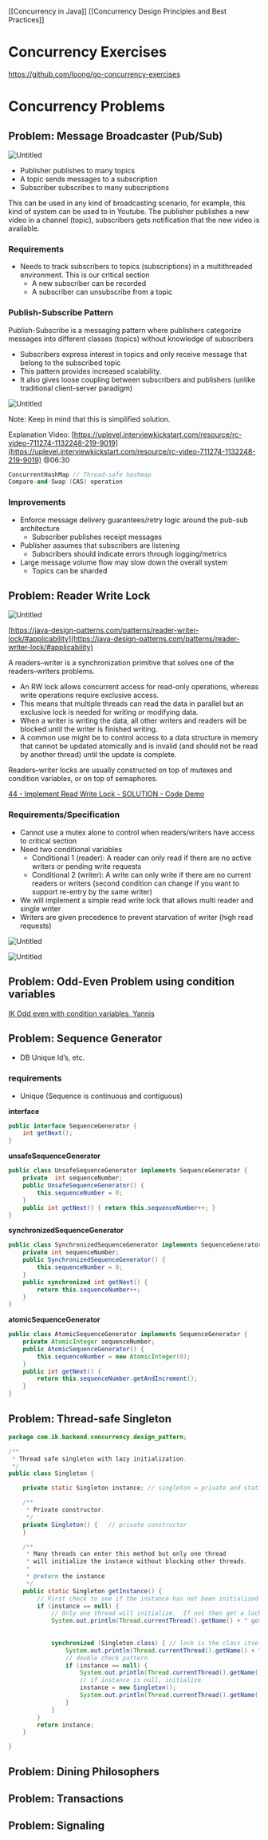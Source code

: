 ```toc
```
[[Concurrency in Java]]
[[Concurrency Design Principles and Best Practices]]
# Concurrency Exercises
https://github.com/loong/go-concurrency-exercises

# Concurrency Problems

## Problem: Message Broadcaster (Pub/Sub)

![Untitled](https://prod-files-secure.s3.us-west-2.amazonaws.com/cd5017e0-ce8d-4d9e-a5e4-bbf7f7be6f1e/2e61b823-1633-45fa-aaee-98ba1576b3c0/Untitled.png)

- Publisher publishes to many topics
- A topic sends messages to a subscription
- Subscriber subscribes to many subscriptions

This can be used in any kind of broadcasting scenario, for example, this kind of system can be used to in Youtube. The publisher publishes a new video in a channel (topic), subscribers gets notification that the new video is available.

### Requirements

- Needs to track subscribers to topics (subscriptions) in a multithreaded environment. This is our critical section
    - A new subscriber can be recorded
    - A subscriber can unsubscribe from a topic

### Publish-Subscribe Pattern

Publish-Subscribe is a messaging pattern where publishers categorize messages into different classes (topics) without knowledge of subscribers

- Subscribers express interest in topics and only receive message that belong to the subscribed topic
- This pattern provides increased scalability.
- It also gives loose coupling between subscribers and publishers (unlike traditional client-server paradigm)

![Untitled](https://prod-files-secure.s3.us-west-2.amazonaws.com/cd5017e0-ce8d-4d9e-a5e4-bbf7f7be6f1e/83616097-7190-4ca6-8457-4b8945f3098e/Untitled.png)

Note: Keep in mind that this is simplified solution.

Explanation Video: [https://uplevel.interviewkickstart.com/resource/rc-video-711274-1132248-219-9019](https://uplevel.interviewkickstart.com/resource/rc-video-711274-1132248-219-9019) @06:30

```cpp
ConcurrentHashMap // Thread-safe hashmap
Compare-and-Swap (CAS) operation 
```

### Improvements

- Enforce message delivery guarantees/retry logic around the pub-sub architecture
    - Subscriber publishes receipt messages
- Publisher assumes that subscribers are listening
    - Subscribers should indicate errors through logging/metrics
- Large message volume flow may slow down the overall system
    - Topics can be sharded

## Problem: Reader Write Lock

![Untitled](https://prod-files-secure.s3.us-west-2.amazonaws.com/cd5017e0-ce8d-4d9e-a5e4-bbf7f7be6f1e/44c4da75-b870-4684-aefe-70abe478efbf/Untitled.png)

[https://java-design-patterns.com/patterns/reader-writer-lock/#applicability](https://java-design-patterns.com/patterns/reader-writer-lock/#applicability)

A readers–writer is a synchronization primitive that solves one of the readers–writers problems.

- An RW lock allows concurrent access for read-only operations, whereas write operations require exclusive access.
- This means that multiple threads can read the data in parallel but an exclusive lock is needed for writing or modifying data.
- When a writer is writing the data, all other writers and readers will be blocked until the writer is finished writing.
- A common use might be to control access to a data structure in memory that cannot be updated atomically and is invalid (and should not be read by another thread) until the update is complete.

Readers–writer locks are usually constructed on top of mutexes and condition variables, or on top of semaphores.

[44 - Implement Read Write Lock - SOLUTION - Code Demo](https://www.youtube.com/watch?v=SGtzx3jL1Uo)

### Requirements/Specification

- Cannot use a mutex alone to control when readers/writers have access to critical section
- Need two conditional variables
    - Conditional 1 (reader): A reader can only read if there are no active writers or pending write requests
    - Conditional 2 (writer): A write can only write if there are no current readers or writers (second condition can change if you want to support re-entry by the same writer)
- We will implement a simple read write lock that allows multi reader and single writer
- Writers are given precedence to prevent starvation of writer (high read requests)

![Untitled](https://prod-files-secure.s3.us-west-2.amazonaws.com/cd5017e0-ce8d-4d9e-a5e4-bbf7f7be6f1e/e3cda245-36b0-47d6-9553-e0de469bab24/Untitled.png)

![Untitled](https://prod-files-secure.s3.us-west-2.amazonaws.com/cd5017e0-ce8d-4d9e-a5e4-bbf7f7be6f1e/0a47c575-e088-4e2e-ab30-8c14986889ea/Untitled.png)

## Problem: Odd-Even Problem using condition variables

[IK Odd even with condition variables, Yannis](https://www.youtube.com/embed/e0j99cDkt8U?showinfo=0)

## Problem: Sequence Generator

- DB Unique Id’s, etc.

### requirements

- Unique (Sequence is continuous and contiguous)

**interface**

```java
public interface SequenceGenerator {
    int getNext();
}
```

**unsafeSequenceGenerator**

```java
public class UnsafeSequenceGenerator implements SequenceGenerator {
    private  int sequenceNumber;
    public UnsafeSequenceGenerator() {
        this.sequenceNumber = 0;
    }
    public int getNext() { return this.sequenceNumber++; }
}
```

**synchronizedSequenceGenerator**

```java
public class SynchronizedSequenceGenerator implements SequenceGenerator {
    private int sequenceNumber;
    public SynchronizedSequenceGenerator() {
        this.sequenceNumber = 0;
    }
    public synchronized int getNext() {
        return this.sequenceNumber++;
    }
}
```

**atomicSequenceGenerator**

```java
public class AtomicSequenceGenerator implements SequenceGenerator {
    private AtomicInteger sequenceNumber;
    public AtomicSequenceGenerator() {
        this.sequenceNumber = new AtomicInteger(0);
    }
    public int getNext() {
        return this.sequenceNumber.getAndIncrement();
    }
}
```

## Problem: Thread-safe Singleton

```java
package com.ik.backend.concurrency.design_pattern;

/**
 * Thread safe singleton with lazy initialization.
 */
public class Singleton {

    private static Singleton instance; // singleton = private and static!!

    /**
     * Private constructor.
     */
    private Singleton() {   // private constructor
    }

    /**
     * Many threads can enter this method but only one thread
     * will initialize the instance without blocking other threads.
     *
     * @return the instance
     */
    public static Singleton getInstance() {
        // First check to see if the instance has not been initialized by another thread
        if (instance == null) { 
            // Only one thread will initialize.  If not then get a lock and initialize the instance other threads will not be blocked
            System.out.println(Thread.currentThread().getName() + " got a null instance.");
            
            
            synchronized (Singleton.class) { // lock is the class itself
                System.out.println(Thread.currentThread().getName() + " obtained lock.");
                // double check pattern
                if (instance == null) {
                    System.out.println(Thread.currentThread().getName() + " will initialized instance.");
                    // if instance is null, initialize
                    instance = new Singleton();
                    System.out.println(Thread.currentThread().getName() + " initialized singleton instance " + instance.toString());
                }
            }
        }
        return instance;
    }

}

```

## Problem: Dining Philosophers

## Problem: Transactions

## Problem: Signaling


